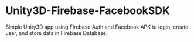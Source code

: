 # Unity3D-Firebase-FacebookSDK
 Simple Unity3D app using Firebase Auth and Facebook APK to login, create user, and store data in Firebase Database.
